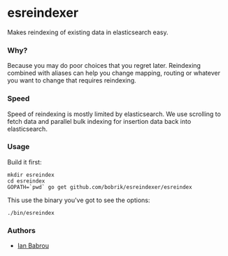 esreindexer
===

Makes reindexing of existing data in elasticsearch easy.

### Why?

Because you may do poor choices that you regret later.
Reindexing combined with aliases can help you change mapping,
routing or whatever you want to change that requires reindexing.

### Speed

Speed of reindexing is mostly limited by elasticsearch. We use
scrolling to fetch data and parallel bulk indexing for insertion
data back into elasticsearch.

### Usage

Build it first:

```
mkdir esreindex
cd esreindex
GOPATH=`pwd` go get github.com/bobrik/esreindexer/esreindex
```

This use the binary you've got to see the options:

```
./bin/esreindex
```

### Authors

* [Ian Babrou](https://github.com/bobrik)
